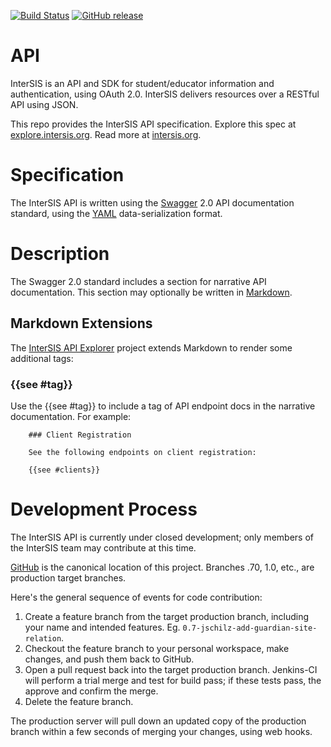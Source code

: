[![Build Status](https://travis-ci.org/InterSIS/API.svg)](https://travis-ci.org/InterSIS/API)
[![GitHub release](https://img.shields.io/github/release/InterSIS/API.svg)]()

API
===

InterSIS is an API and SDK for student/educator information and authentication, using OAuth 2.0. InterSIS delivers resources over a RESTful API using JSON.

This repo provides the InterSIS API specification. Explore this spec at [explore.intersis.org](https://explore.intersis.org). Read more at [intersis.org](intersis.org).

Specification
=============

The InterSIS API is written using the [Swagger](http://swagger.io/) 2.0 API documentation standard, using the [YAML](http://yaml.org/) data-serialization format.

Description
===========

The Swagger 2.0 standard includes a section for narrative API documentation. This section may optionally be written in [Markdown](https://daringfireball.net/projects/markdown/). 

Markdown Extensions
-------------------

The [InterSIS API Explorer](https://github.com/InterSIS/api-explorer) project extends Markdown to render some additional tags:

### {{see #tag}}

Use the {{see #tag}} to include a tag of API endpoint docs in the narrative documentation. For example:

```
    ### Client Registration
    
    See the following endpoints on client registration:
    
    {{see #clients}}
```

Development Process
===================

The InterSIS API is currently under closed development; only members of the InterSIS team may contribute at this time. 

[GitHub](https://github.com/InterSIS/API) is the canonical location of this project. Branches .70, 1.0, etc., are production target branches.

Here's the general sequence of events for code contribution:

1. Create a feature branch from the target production branch, including your name and intended features. Eg. `0.7-jschilz-add-guardian-site-relation`.
2. Checkout the feature branch to your personal workspace, make changes, and push them back to GitHub.
3. Open a pull request back into the target production branch. Jenkins-CI will perform a trial merge and test for build pass; if these tests pass, the approve and confirm the merge.
4. Delete the feature branch.

The production server will pull down an updated copy of the production branch within a few seconds of merging your changes, using web hooks.
